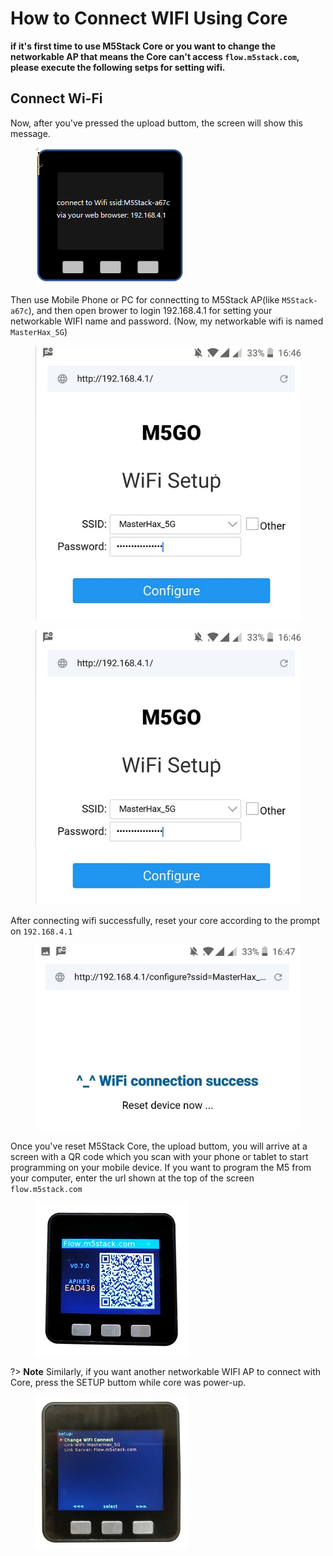 # How to Connect WIFI Using Core

**if it's first time to use M5Stack Core or you want to change the networkable AP that means the Core can't access `flow.m5stack.com`, please execute the following setps for setting wifi.**


## Connect Wi-Fi

Now, after you've pressed the upload buttom, the screen will show this message.

<figure>
    <img src="../assets/img/getting_started_pics/m5stack_core/get_started_with_uiflow/m5stack_connet_wifi.png">
</figure>

Then use Mobile Phone or PC for connectting to M5Stack AP(like `M5Stack-a67c`), and then open brower to login 192.168.4.1 for setting your networkable WIFI name and password. (Now, my networkable wifi is named `MasterHax_5G`)

<figure>
    <img src="../assets/img/getting_started_pics/m5stack_core/get_started_with_uiflow/input_wifi_password.png">
</figure>

<figure>
    <img src="../assets/img/getting_started_pics/m5stack_core/get_started_with_uiflow/input_wifi_password.png">
</figure>

After connecting wifi successfully, reset your core according to the prompt on `192.168.4.1`

<figure>
    <img src="../assets/img/getting_started_pics/m5stack_core/get_started_with_uiflow/connect_wifi_successfully.png">
</figure>

Once you've reset M5Stack Core, the upload buttom, you will arrive at a screen with a QR code which you scan with your phone or tablet to start programming on your mobile device. If you want to program the M5 from your computer, enter the url shown at the top of the screen `flow.m5stack.com`

<figure>
    <img src="../assets/img/getting_started_pics/m5stack_core/get_started_with_uiflow/apikey.jpg">
</figure>

?> **Note** Similarly, if you want another networkable WIFI AP to connect with Core, press the SETUP buttom while core was power-up.

<figure>
    <img src="../assets/img/getting_started_pics/m5stack_core/get_started_with_uiflow/change_wifi.jpg">
</figure>